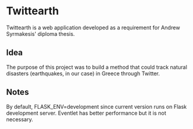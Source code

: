 # Twittearth
Twittearth is a web application developed as a requirement for Andrew Syrmakesis' diploma thesis.
## Idea
The purpose of this project was to build a method that could track natural disasters (earthquakes, in our case) in Greece through Twitter.
## Notes
By default, FLASK_ENV=development since current version runs on Flask development server. Eventlet has better performance but it is not necessary.